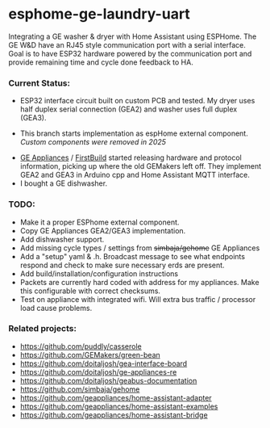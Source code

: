 # esphome-ge-laundry-uart
Integrating a GE washer & dryer with Home Assistant using ESPHome.  The GE W&D have an RJ45 style communication port with a serial interface.  Goal is to have ESP32 hardware powered by the communication port and provide remaining time and cycle done feedback to HA.

### Current Status:

- ESP32 interface circuit built on custom PCB and tested.  My dryer uses half duplex serial connection (GEA2) and washer uses full duplex (GEA3).  

- This branch starts implementation as espHome external component.  *Custom components were removed in 2025*

* [GE Appliances](https://github.com/geappliances) / [FirstBuild](https://firstbuild.com/inventions/home-assistant-adapter/) started releasing hardware and protocol information, picking up where the old GEMakers left off.  They implement GEA2 and GEA3 in Arduino cpp and Home Assistant MQTT interface.
* I bought a GE dishwasher.

### TODO:

- Make it a proper ESPhome external component.  
- Copy GE Appliances GEA2/GEA3 implementation.
- Add dishwasher support.
- Add missing cycle types / settings from ~~simbaja/gehome~~ GE Appliances
- Add a "setup" yaml & .h.  Broadcast message to see what endpoints respond and check to make sure necessary erds are present. 
- Add build/installation/configuration instructions
- Packets are currently hard coded with address for my appliances.  Make this configurable with correct checksums.
- Test on appliance with integrated wifi.  Will extra bus traffic / processor load cause problems. 

### Related projects:

- https://github.com/puddly/casserole
- https://github.com/GEMakers/green-bean
- https://github.com/doitaljosh/gea-interface-board
- https://github.com/doitaljosh/ge-appliances-re
- https://github.com/doitaljosh/geabus-documentation
- https://github.com/simbaja/gehome
- https://github.com/geappliances/home-assistant-adapter
- https://github.com/geappliances/home-assistant-examples
- https://github.com/geappliances/home-assistant-bridge



